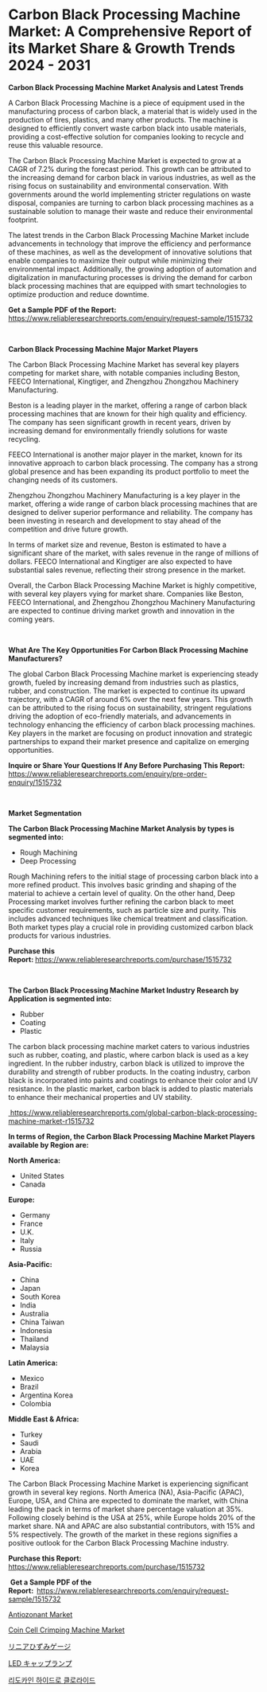 <p><h1>Carbon Black Processing Machine Market: A Comprehensive Report of its Market Share & Growth Trends 2024 - 2031</h1></p><p><strong>Carbon Black Processing Machine Market Analysis and Latest Trends</strong></p>
<p><p>A Carbon Black Processing Machine is a piece of equipment used in the manufacturing process of carbon black, a material that is widely used in the production of tires, plastics, and many other products. The machine is designed to efficiently convert waste carbon black into usable materials, providing a cost-effective solution for companies looking to recycle and reuse this valuable resource.</p><p>The Carbon Black Processing Machine Market is expected to grow at a CAGR of 7.2% during the forecast period. This growth can be attributed to the increasing demand for carbon black in various industries, as well as the rising focus on sustainability and environmental conservation. With governments around the world implementing stricter regulations on waste disposal, companies are turning to carbon black processing machines as a sustainable solution to manage their waste and reduce their environmental footprint.</p><p>The latest trends in the Carbon Black Processing Machine Market include advancements in technology that improve the efficiency and performance of these machines, as well as the development of innovative solutions that enable companies to maximize their output while minimizing their environmental impact. Additionally, the growing adoption of automation and digitalization in manufacturing processes is driving the demand for carbon black processing machines that are equipped with smart technologies to optimize production and reduce downtime.</p></p>
<p><strong>Get a Sample PDF of the Report:&nbsp;</strong> <a href="https://www.reliableresearchreports.com/enquiry/request-sample/1515732">https://www.reliableresearchreports.com/enquiry/request-sample/1515732</a></p>
<p>&nbsp;</p>
<p><strong>Carbon Black Processing Machine Major Market Players</strong></p>
<p><p>The Carbon Black Processing Machine Market has several key players competing for market share, with notable companies including Beston, FEECO International, Kingtiger, and Zhengzhou Zhongzhou Machinery Manufacturing.</p><p>Beston is a leading player in the market, offering a range of carbon black processing machines that are known for their high quality and efficiency. The company has seen significant growth in recent years, driven by increasing demand for environmentally friendly solutions for waste recycling.</p><p>FEECO International is another major player in the market, known for its innovative approach to carbon black processing. The company has a strong global presence and has been expanding its product portfolio to meet the changing needs of its customers.</p><p>Zhengzhou Zhongzhou Machinery Manufacturing is a key player in the market, offering a wide range of carbon black processing machines that are designed to deliver superior performance and reliability. The company has been investing in research and development to stay ahead of the competition and drive future growth.</p><p>In terms of market size and revenue, Beston is estimated to have a significant share of the market, with sales revenue in the range of millions of dollars. FEECO International and Kingtiger are also expected to have substantial sales revenue, reflecting their strong presence in the market.</p><p>Overall, the Carbon Black Processing Machine Market is highly competitive, with several key players vying for market share. Companies like Beston, FEECO International, and Zhengzhou Zhongzhou Machinery Manufacturing are expected to continue driving market growth and innovation in the coming years.</p></p>
<p>&nbsp;</p>
<p><strong>What Are The Key Opportunities For Carbon Black Processing Machine Manufacturers?</strong></p>
<p><p>The global Carbon Black Processing Machine market is experiencing steady growth, fueled by increasing demand from industries such as plastics, rubber, and construction. The market is expected to continue its upward trajectory, with a CAGR of around 6% over the next few years. This growth can be attributed to the rising focus on sustainability, stringent regulations driving the adoption of eco-friendly materials, and advancements in technology enhancing the efficiency of carbon black processing machines. Key players in the market are focusing on product innovation and strategic partnerships to expand their market presence and capitalize on emerging opportunities.</p></p>
<p><strong>Inquire or Share Your Questions If Any Before Purchasing This Report:</strong> <a href="https://www.reliableresearchreports.com/enquiry/pre-order-enquiry/1515732">https://www.reliableresearchreports.com/enquiry/pre-order-enquiry/1515732</a></p>
<p>&nbsp;</p>
<p><strong>Market Segmentation</strong></p>
<p><strong>The Carbon Black Processing Machine Market Analysis by types is segmented into:</strong></p>
<p><ul><li>Rough Machining</li><li>Deep Processing</li></ul></p>
<p><p>Rough Machining refers to the initial stage of processing carbon black into a more refined product. This involves basic grinding and shaping of the material to achieve a certain level of quality. On the other hand, Deep Processing market involves further refining the carbon black to meet specific customer requirements, such as particle size and purity. This includes advanced techniques like chemical treatment and classification. Both market types play a crucial role in providing customized carbon black products for various industries.</p></p>
<p><strong>Purchase this Report:&nbsp;</strong><a href="https://www.reliableresearchreports.com/purchase/1515732">https://www.reliableresearchreports.com/purchase/1515732</a></p>
<p>&nbsp;</p>
<p><strong>The Carbon Black Processing Machine Market Industry Research by Application is segmented into:</strong></p>
<p><ul><li>Rubber</li><li>Coating</li><li>Plastic</li></ul></p>
<p><p>The carbon black processing machine market caters to various industries such as rubber, coating, and plastic, where carbon black is used as a key ingredient. In the rubber industry, carbon black is utilized to improve the durability and strength of rubber products. In the coating industry, carbon black is incorporated into paints and coatings to enhance their color and UV resistance. In the plastic market, carbon black is added to plastic materials to enhance their mechanical properties and UV stability.</p></p>
<p><a href="https://www.reliableresearchreports.com/global-carbon-black-processing-machine-market-r1515732">&nbsp;https://www.reliableresearchreports.com/global-carbon-black-processing-machine-market-r1515732</a></p>
<p><strong>In terms of Region, the Carbon Black Processing Machine Market Players available by Region are:</strong></p>
<p>
    <p> <strong> North America: </strong>
        <ul>
            <li>United States</li>
            <li>Canada</li>
        </ul>
        </p> 
    <p> <strong> Europe: </strong>
        <ul>
            <li>Germany</li>
            <li>France</li>
            <li>U.K.</li>
            <li>Italy</li>
            <li>Russia</li>
        </ul>
        </p> 
    <p> <strong> Asia-Pacific: </strong>
        <ul>
            <li>China</li>
            <li>Japan</li>
            <li>South Korea</li>
            <li>India</li>
            <li>Australia</li>
            <li>China Taiwan</li>
            <li>Indonesia</li>
            <li>Thailand</li>
            <li>Malaysia</li>
        </ul>
        </p> 
    <p> <strong> Latin America: </strong>
        <ul>
            <li>Mexico</li>
            <li>Brazil</li>
            <li>Argentina Korea</li>
            <li>Colombia</li>
        </ul>
        </p> 
    <p> <strong> Middle East & Africa: </strong>
        <ul>
            <li>Turkey</li>
            <li>Saudi</li>
            <li>Arabia</li>
            <li>UAE</li>
            <li>Korea</li>
        </ul>
    </p>
    </p>
<p><p>The Carbon Black Processing Machine Market is experiencing significant growth in several key regions. North America (NA), Asia-Pacific (APAC), Europe, USA, and China are expected to dominate the market, with China leading the pack in terms of market share percentage valuation at 35%. Following closely behind is the USA at 25%, while Europe holds 20% of the market share. NA and APAC are also substantial contributors, with 15% and 5% respectively. The growth of the market in these regions signifies a positive outlook for the Carbon Black Processing Machine industry.</p></p>
<p><strong>Purchase this Report: </strong><a href="https://www.reliableresearchreports.com/purchase/1515732">https://www.reliableresearchreports.com/purchase/1515732</a></p>
<p>&nbsp;<strong>Get a Sample PDF of the Report:&nbsp;&nbsp;</strong><a href="https://www.reliableresearchreports.com/enquiry/request-sample/1515732">https://www.reliableresearchreports.com/enquiry/request-sample/1515732</a></p>
<p><strong></strong></p>
<p><p><a href="https://issuu.com/reportprime-2/docs/antiozonant-market-size-2030.pptx">Antiozonant Market</a></p><p><a href="https://github.com/peachesmcdowel1/Market-Research-Report-List-2/blob/main/coin-cell-crimping-machine-market.md">Coin Cell Crimping Machine Market</a></p><p><a href="https://medium.com/@at15984/%E7%B7%9A%E5%BD%A2%E6%AD%AA%E3%81%BF%E3%82%B2%E3%83%BC%E3%82%B8%E5%B8%82%E5%A0%B4%E3%81%AE%E5%88%86%E6%9E%90-%E3%82%B0%E3%83%AD%E3%83%BC%E3%83%90%E3%83%AB%E7%94%A3%E6%A5%AD%E3%81%AE%E8%A6%8B%E9%80%9A%E3%81%97%E3%81%A8%E4%BA%88%E6%B8%AC-2024%E5%B9%B4%E3%81%8B%E3%82%892031%E5%B9%B4-03be8c793fdb">リニアひずみゲージ</a></p><p><a href="https://github.com/andym141978/Market-Research-Report-List-1/blob/main/623623738292.md">LED キャップランプ</a></p><p><a href="https://github.com/Maeennan456456/Market-Research-Report-List-1/blob/main/318763634655.md">리도카인 하이드로 클로라이드</a></p></p>